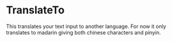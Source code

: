 # TranslateTo

This translates your text input to another language. For now it only translates to madarin giving both chinese characters and pinyin.